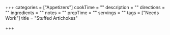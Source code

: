 +++
categories = ["Appetizers"]
cookTime = ""
description = ""
directions = ""
ingredients = ""
notes = ""
prepTime = ""
servings = ""
tags = ["Needs Work"]
title = "Stuffed Artichokes"

+++

